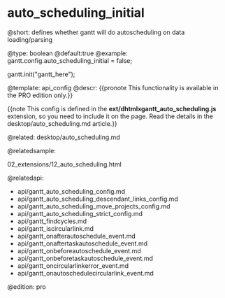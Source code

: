 auto_scheduling_initial
=============

@short:
	defines whether gantt will do autoscheduling on data loading/parsing 

@type: boolean
@default:true
@example:
gantt.config.auto_scheduling_initial = false;

gantt.init("gantt_here");

@template:	api_config
@descr:
{{pronote This functionality is available in the PRO edition only.}}

{{note This config is defined in the **ext/dhtmlxgantt_auto_scheduling.js** extension, so you need to include it on the page. Read the details in the desktop/auto_scheduling.md article.}}



@related:
desktop/auto_scheduling.md

@relatedsample:

02_extensions/12_auto_scheduling.html

@relatedapi:

- api/gantt_auto_scheduling_config.md
- api/gantt_auto_scheduling_descendant_links_config.md
- api/gantt_auto_scheduling_move_projects_config.md
- api/gantt_auto_scheduling_strict_config.md
- api/gantt_findcycles.md
- api/gantt_iscircularlink.md
- api/gantt_onafterautoschedule_event.md
- api/gantt_onaftertaskautoschedule_event.md
- api/gantt_onbeforeautoschedule_event.md
- api/gantt_onbeforetaskautoschedule_event.md
- api/gantt_oncircularlinkerror_event.md
- api/gantt_onautoschedulecircularlink_event.md

@edition:
pro